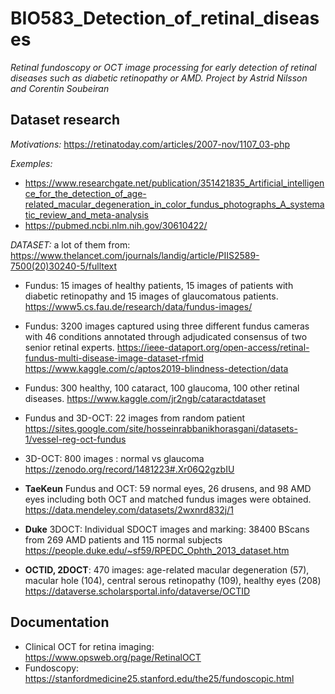# BIO583_Detection_of_retinal_diseases
*Retinal fundoscopy or OCT image processing for early detection of retinal diseases such as  diabetic retinopathy or AMD. Project by Astrid Nilsson and Corentin Soubeiran* 

## Dataset research
*Motivations:* https://retinatoday.com/articles/2007-nov/1107_03-php

*Exemples:* 
- https://www.researchgate.net/publication/351421835_Artificial_intelligence_for_the_detection_of_age-related_macular_degeneration_in_color_fundus_photographs_A_systematic_review_and_meta-analysis
- https://pubmed.ncbi.nlm.nih.gov/30610422/

*DATASET:*
a lot of them from: https://www.thelancet.com/journals/landig/article/PIIS2589-7500(20)30240-5/fulltext

- Fundus: 15 images of healthy patients, 15 images of patients with diabetic retinopathy and 15 images of glaucomatous patients.
https://www5.cs.fau.de/research/data/fundus-images/

- Fundus: 3200 images captured using three different fundus cameras with 46 conditions annotated through adjudicated consensus of two senior retinal experts.
https://ieee-dataport.org/open-access/retinal-fundus-multi-disease-image-dataset-rfmid
https://www.kaggle.com/c/aptos2019-blindness-detection/data

- Fundus: 300 healthy, 100 cataract, 100 glaucoma, 100 other retinal diseases.
https://www.kaggle.com/jr2ngb/cataractdataset

- Fundus and 3D-OCT: 22 images from random patient
https://sites.google.com/site/hosseinrabbanikhorasgani/datasets-1/vessel-reg-oct-fundus

- 3D-OCT: 800 images : normal vs glaucoma
https://zenodo.org/record/1481223#.Xr06Q2gzbIU

- **TaeKeun** Fundus and OCT: 59 normal eyes, 26 drusens, and 98 AMD eyes including both OCT and matched fundus images were obtained.
https://data.mendeley.com/datasets/2wxnrd832j/1

- **Duke** 3DOCT: Individual SDOCT images and marking: 38400 BScans from 269 AMD patients and 115 normal subjects
https://people.duke.edu/~sf59/RPEDC_Ophth_2013_dataset.htm

- **OCTID, 2DOCT**: 470 images: age-related macular degeneration (57), macular hole (104), central serous retinopathy (109), healthy eyes (208)
https://dataverse.scholarsportal.info/dataverse/OCTID


## Documentation

- Clinical OCT for retina imaging: https://www.opsweb.org/page/RetinalOCT
- Fundoscopy: https://stanfordmedicine25.stanford.edu/the25/fundoscopic.html